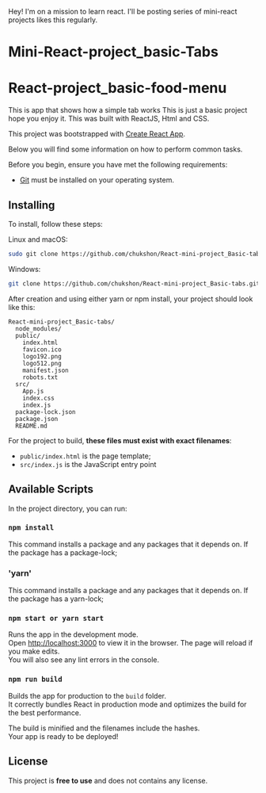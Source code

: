 Hey! I'm on a mission to learn react. I'll be posting series of mini-react projects likes this regularly.

# Mini-React-project_basic-Tabs

# React-project_basic-food-menu
This is app that shows how a simple tab works This is just a basic project hope you enjoy it. This was built with ReactJS, Html and CSS.

This project was bootstrapped with [Create React App](https://github.com/facebookincubator/create-react-app).

Below you will find some information on how to perform common tasks.<br>


Before you begin, ensure you have met the following requirements:

* [Git](https://git-scm.com/downloads "Download Git") must be installed on your operating system.

## Installing

To install, follow these steps:

Linux and macOS:

```bash
sudo git clone https://github.com/chukshon/React-mini-project_Basic-tabs.git
```

Windows:

```bash
git clone https://github.com/chukshon/React-mini-project_Basic-tabs.git
```

After creation and using either yarn or npm install, your project should look like this:

```
React-mini-project_Basic-tabs/
  node_modules/
  public/
    index.html
    favicon.ico
    logo192.png
    logo512.png
    manifest.json
    robots.txt
  src/
    App.js
    index.css
    index.js
  package-lock.json
  package.json
  README.md
```

For the project to build, **these files must exist with exact filenames**:

* `public/index.html` is the page template;
* `src/index.js` is the JavaScript entry point




## Available Scripts

In the project directory, you can run:

### `npm install`
This command installs a package and any packages that it depends on. If the package has a package-lock;

### 'yarn'
This command installs a package and any packages that it depends on. If the package has a yarn-lock;

### `npm start or yarn start`

Runs the app in the development mode.<br>
Open [http://localhost:3000](http://localhost:3000) to view it in the browser.
The page will reload if you make edits.<br>
You will also see any lint errors in the console.


### `npm run build`

Builds the app for production to the `build` folder.<br>
It correctly bundles React in production mode and optimizes the build for the best performance.

The build is minified and the filenames include the hashes.<br>
Your app is ready to be deployed!


## License

This project is **free to use** and does not contains any license.
